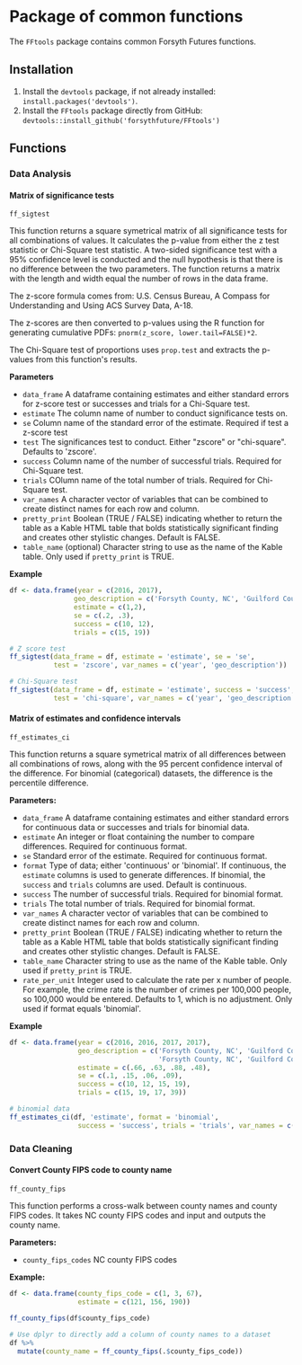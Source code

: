 # Package of common functions
The `FFtools` package contains common Forsyth Futures functions.

## Installation
1. Install the `devtools` package, if not already installed: `install.packages('devtools')`.
2. Install the `FFtools` package directly from GitHub:  `devtools::install_github('forsythfuture/FFtools')`

## Functions

### Data Analysis

#### Matrix of significance tests

`ff_sigtest`

This function returns a square symetrical matrix of all significance tests for all combinations of values. It calculates the p-value from either the z test statistic or Chi-Square test statistic. A two-sided significance test with a 95% confidence level is conducted and the null hypothesis is that there is no difference between the two parameters. The function returns a matrix with the length and width equal the number of rows in the data frame.

The z-score formula comes from:
U.S. Census Bureau, A Compass for Understanding and Using ACS Survey Data, A-18.

The z-scores are then converted to p-values using the R function for generating cumulative PDFs: `pnorm(z_score, lower.tail=FALSE)*2`.

The Chi-Square test of proportions uses `prop.test` and extracts the p-values from this function's results.

**Parameters**
* `data_frame` A dataframe containing estimates and either standard errors for z-score test or successes and trials for a Chi-Square test.
* `estimate` The column name of number to conduct significance tests on.
* `se` Column name of the standard error of the estimate. Required if test a z-score test
* `test` The significances test to conduct. Either "zscore" or "chi-square". Defaults to 'zscore'.
* `success` Column name of the number of successful trials. Required for Chi-Square test.
* `trials` COlumn name of the total number of trials. Required for Chi-Square test.
* `var_names` A character vector of variables that can be combined to create distinct names for each row and column.
* `pretty_print` Boolean (TRUE / FALSE) indicating whether to return the table as a Kable HTML table that bolds statistically significant finding and creates other stylistic changes. Default is FALSE.
* `table_name` (optional) Character string to use as the name of the Kable table. Only used if `pretty_print` is TRUE.

**Example**

```r
df <- data.frame(year = c(2016, 2017),
                geo_description = c('Forsyth County, NC', 'Guilford County, NC'),
                estimate = c(1,2),
                se = c(.2, .3),
                success = c(10, 12),
                trials = c(15, 19))

# Z score test
ff_sigtest(data_frame = df, estimate = 'estimate', se = 'se',
           test = 'zscore', var_names = c('year', 'geo_description'))

# Chi-Square test
ff_sigtest(data_frame = df, estimate = 'estimate', success = 'success', trials = 'trials',
           test = 'chi-square', var_names = c('year', 'geo_description'))
```

#### Matrix of estimates and confidence intervals

`ff_estimates_ci`

This function returns a square symetrical matrix of all differences between all combinations of rows, along with the 95 percent confidence interval of the difference. For binomial (categorical) datasets, the difference is the percentile difference.

**Parameters:**
* `data_frame` A dataframe containing estimates and either standard errors for continuous data or successes and trials for binomial data.
* `estimate` An integer or float containing the number to compare differences. Required for continuous format.
* `se` Standard error of the estimate. Required for continuous format.
* `format` Type of data; either 'continuous' or 'binomial'. If continuous, the `estimate` columns is used to generate differences. If binomial, the `success` and `trials` columns are used. Default is continuous.
* `success` The number of successful trials. Required for binomial format.
* `trials` The total number of trials. Required for binomial format.
* `var_names` A character vector of variables that can be combined to create distinct names for each row and column.
* `pretty_print` Boolean (TRUE / FALSE) indicating whether to return the table as a Kable HTML table that bolds statistically significant finding and creates other stylistic changes. Default is FALSE.
* `table_name` Character string to use as the name of the Kable table. Only used if `pretty_print` is TRUE.
* `rate_per_unit` Integer used to calculate the rate per x number of people. For example, the crime rate is the number of crimes per 100,000 people, so 100,000 would be entered. Defaults to 1, which is no adjustment. Only used if format equals 'binomial'.

**Example**

```r
df <- data.frame(year = c(2016, 2016, 2017, 2017),
                 geo_description = c('Forsyth County, NC', 'Guilford County, NC',
                                     'Forsyth County, NC', 'Guilford County, NC'),
                 estimate = c(.66, .63, .88, .48),
                 se = c(.1, .15, .06, .09),
                 success = c(10, 12, 15, 19),
                 trials = c(15, 19, 17, 39))

# binomial data
ff_estimates_ci(df, 'estimate', format = 'binomial',
                 success = 'success', trials = 'trials', var_names = c('year', 'geo_description'))
```

### Data Cleaning

#### Convert County FIPS code to county name

`ff_county_fips`

This function performs a cross-walk between county names and county FIPS codes. It takes NC county FIPS codes and input and outputs the county name.

**Parameters:**
* `county_fips_codes` NC county FIPS codes

**Example:**

```r
df <- data.frame(county_fips_code = c(1, 3, 67),
                 estimate = c(121, 156, 190))
                 
ff_county_fips(df$county_fips_code)

# Use dplyr to directly add a column of county names to a dataset
df %>%
  mutate(county_name = ff_county_fips(.$county_fips_code))
```
